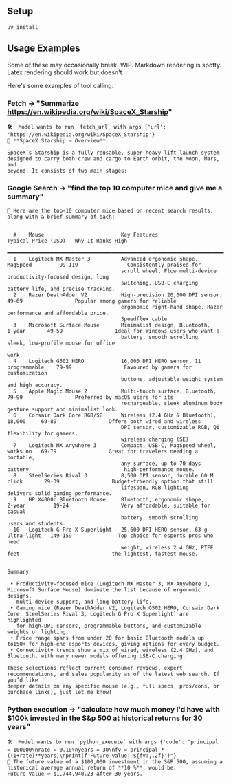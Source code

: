 ## Setup
``` uv install ```

## Usage Examples

Some of these may occasionally break. WIP. Markdown rendering is spotty. Latex rendering should work but doesn't.

Here's some examples of tool calling:

### Fetch -> "Summarize https://en.wikipedia.org/wiki/SpaceX_Starship"
```
🛠️  Model wants to run `fetch_url` with args {'url': 'https://en.wikipedia.org/wiki/SpaceX_Starship'}
🤖 **SpaceX Starship – Overview**

SpaceX’s Starship is a fully reusable, super‑heavy‑lift launch system designed to carry both crew and cargo to Earth orbit, the Moon, Mars, and
beyond. It consists of two main stages:
```

### Google Search -> "find the top 10 computer mice and give me a summary"
```
🤖 Here are the top‑10 computer mice based on recent search results, along with a brief summary of each:

                                                                                                                                               
  #    Mouse                         Key Features                               Typical Price (USD)   Why It Ranks High                        
 ━━━━━━━━━━━━━━━━━━━━━━━━━━━━━━━━━━━━━━━━━━━━━━━━━━━━━━━━━━━━━━━━━━━━━━━━━━━━━━━━━━━━━━━━━━━━━━━━━━━━━━━━━━━━━━━━━━━━━━━━━━━━━━━━━━━━━━━━━━━━━ 
  1    Logitech MX Master 3          Advanced ergonomic shape, MagSpeed         99‑119                Consistently praised for                 
                                     scroll wheel, Flow multi‑device                                  productivity‑focused design, long        
                                     switching, USB‑C charging                                        battery life, and precise tracking.      
  2    Razer DeathAdder V2           High‑precision 20,000 DPI sensor,          49‑69                 Popular among gamers for reliable        
                                     ergonomic right‑hand shape, Razer                                performance and affordable price.        
                                     Speedflex cable                                                                                           
  3    Microsoft Surface Mouse       Minimalist design, Bluetooth, 1‑year       49‑59                 Ideal for Windows users who want a       
                                     battery, smooth scrolling                                        sleek, low‑profile mouse for office      
                                                                                                      work.                                    
  4    Logitech G502 HERO            16,000 DPI HERO sensor, 11 programmable    79‑99                 Favoured by gamers for customization     
                                     buttons, adjustable weight system                                and high accuracy.                       
  5    Apple Magic Mouse 2           Multi‑touch surface, Bluetooth,            79‑99                 Preferred by macOS users for its         
                                     rechargeable, sleek aluminum body                                gesture support and minimalist look.     
  6    Corsair Dark Core RGB/SE      Wireless (2.4 GHz & Bluetooth), 18,000     69‑89                 Offers both wired and wireless           
                                     DPI sensor, customizable RGB, Qi                                 flexibility for gamers.                  
                                     wireless charging (SE)                                                                                    
  7    Logitech MX Anywhere 3        Compact, USB‑C, MagSpeed wheel, works on   69‑79                 Great for travelers needing a portable,  
                                     any surface, up to 70 days battery                               high‑performance mouse.                  
  8    SteelSeries Rival 3           8,500 DPI sensor, durable 60 M click       29‑39                 Budget‑friendly option that still        
                                     lifespan, RGB lighting                                           delivers solid gaming performance.       
  9    HP X4000b Bluetooth Mouse     Bluetooth, ergonomic shape, 2‑year         19‑24                 Very affordable, suitable for casual     
                                     battery, smooth scrolling                                        users and students.                      
  10   Logitech G Pro X Superlight   25,600 DPI HERO sensor, 63 g ultra‑light   149‑159               Top choice for esports pros who need     
                                     weight, wireless 2.4 GHz, PTFE feet                              the lightest, fastest mouse.             
                                                                                                                                               

Summary                                                                                                                                        

 • Productivity‑focused mice (Logitech MX Master 3, MX Anywhere 3, Microsoft Surface Mouse) dominate the list because of ergonomic designs,    
   multi‑device support, and long battery life.                                                                                                
 • Gaming mice (Razer DeathAdder V2, Logitech G502 HERO, Corsair Dark Core, SteelSeries Rival 3, Logitech G Pro X Superlight) are highlighted  
   for high‑DPI sensors, programmable buttons, and customizable weights or lighting.                                                           
 • Price range spans from under 20 for basic Bluetooth models up to150+ for high‑end esports devices, giving options for every budget.         
 • Connectivity trends show a mix of wired, wireless (2.4 GHz), and Bluetooth, with many newer models offering USB‑C charging.                 

These selections reflect current consumer reviews, expert recommendations, and sales popularity as of the latest web search. If you’d like     
deeper details on any specific mouse (e.g., full specs, pros/cons, or purchase links), just let me know!   
```

### Python execution -> "calculate how much money I'd have with $100k invested in the S&p 500 at historical returns for 30 years"

```
🛠️  Model wants to run `python_execute` with args {'code': "principal = 100000\nrate = 0.10\nyears = 30\nfv = principal * 
((1+rate)**years)\nprint(f'Future value: ${fv:,.2f}')"}
🤖 The future value of a $100,000 investment in the S&P 500, assuming a historical average annual return of **10 %**, would be:
Future Value ≈ $1,744,940.23 after 30 years. 
```